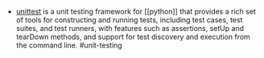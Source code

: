 - [unittest](https://docs.python.org/3/library/unittest.html) is a unit testing framework for [[python]] that provides a rich set of tools for constructing and running tests, including test cases, test suites, and test runners, with features such as assertions, setUp and tearDown methods, and support for test discovery and execution from the command line. #unit-testing